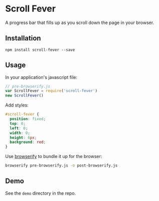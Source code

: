 # Scroll Fever

A progress bar that fills up as you scroll down the page in your browser.

## Installation

```
npm install scroll-fever --save
```

## Usage

In your application's javascript file:

```js
// pre-browserify.js
var ScrollFever = require('scroll-fever')
new ScrollFever()
```

Add styles:

```css
#scroll-fever {
  position: fixed;
  top: 0;
  left: 0;
  width: 0;
  height: 6px;
  background: red;
}
```

Use [browserify](http://browserify.org/) to bundle it up for the browser:

```sh
browserify pre-browserify.js -o post-browserify.js
```

## Demo

See the `demo` directory in the repo.

